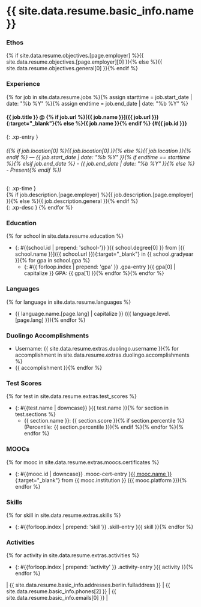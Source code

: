 # **{{ site.data.resume.basic_info.name }}**

### **Ethos**

{% if site.data.resume.objectives.[page.employer] %}{{ site.data.resume.objectives.[page.employer][0] }}{% else %}{{ site.data.resume.objectives.general[0] }}{% endif %}

### **Experience**

{% for job in site.data.resume.jobs %}{% assign starttime = job.start_date | date: "%b %Y" %}{% assign endtime = job.end_date | date: "%b %Y" %}  
#### **{{ job.title }}** @ {% if job.url %}[{{ job.name }}]({{ job.url }}){:target="_blank"}{% else %}{{ job.name }}{% endif %} {#{{ job.id }}}
{: .xp-entry }

###### ({% if job.location[0] %}{{ job.location[0] }}{% else %}{{ job.location }}{% endif %} — {{ job.start_date | date: "%b %Y" }}{% if endtime == starttime %}{% elsif job.end_date %} - {{ job.end_date | date: "%b %Y" }}{% else %} - Present{% endif %})
{: .xp-time }  
{% if job.description.[page.employer] %}{{ job.description.[page.employer] }}{% else %}{{ job.description.general }}{% endif %}  
{: .xp-desc }
{% endfor %}

### **Education**
{% for school in site.data.resume.education %}
* {: #{{school.id | prepend: 'school-'}} }{{ school.degree[0] }} from [{{ school.name }}]({{ school.url }}){:target="_blank"} in {{ school.gradyear }}{% for gpa in school.gpa %}
  - {: #{{ forloop.index | prepend: 'gpa' }} .gpa-entry }{{ gpa[0] | capitalize }} GPA: {{ gpa[1] }}{% endfor %}{% endfor %}

### **Languages**
{% for language in site.data.resume.languages %}
* {{ language.name.[page.lang] | capitalize }} ({{ language.level.[page.lang] }}){% endfor %}

### **Duolingo Accomplishments**
* Username: {{ site.data.resume.extras.duolingo.username }}{% for accomplishment in site.data.resume.extras.duolingo.accomplishments %}
* {{ accomplishment }}{% endfor %}

### **Test Scores**
{% for test in site.data.resume.extras.test_scores %}
* {: #{{test.name | downcase}} }{{ test.name }}{% for section in test.sections %}
  - {{ section.name }}: {{ section.score }}{% if section.percentile %} (Percentile: {{ section.percentile }}){% endif %}{% endfor %}{% endfor %}

### **MOOCs**
{% for mooc in site.data.resume.extras.moocs.certificates %}
* {: #{{mooc.id | downcase}} .mooc-cert-entry }[{{ mooc.name }}]({{mooc.certurl}}){:target="_blank"} from {{ mooc.institution }} ({{ mooc.platform }}){% endfor %}

### **Skills**
{% for skill in site.data.resume.extras.skills %}
* {: #{{forloop.index | prepend: 'skill'}} .skill-entry }{{ skill }}{% endfor %}

### **Activities**
{% for activity in site.data.resume.extras.activities %}
* {: #{{forloop.index | prepend: 'activity' }} .activity-entry }{{ activity }}{% endfor %}


\| {{ site.data.resume.basic_info.addresses.berlin.fulladdress }} \| {{ site.data.resume.basic_info.phones[2] }} \| {{ site.data.resume.basic_info.emails[0] }} \|

